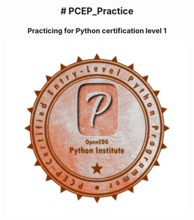
<!DOCTYPE html>
<html>
<body>
	<div align="center">
		<h2># PCEP_Practice</h2>
		<h3>Practicing for Python certification level 1</h3>
		<figure style="height: 400px; overflow:hidden;">
			<img src="https://raw.githubusercontent.com/JyotiRSharma/PCEP_Practice/main/PCEP.png" alt="Dream PCEP Certificate" style="height:400px; transition: all 1s linear;" onMouseOver="this.style.width='(this.clientWidth+100)+"px"'">
		</figure>
	</div>
</body>
</html>
